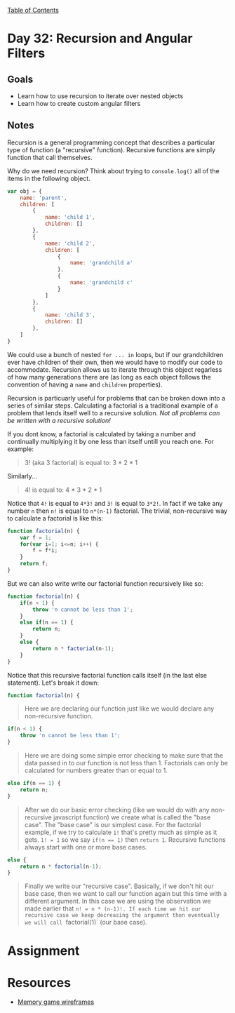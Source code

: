 [Table of Contents](/README.md)

# Day 32: Recursion and Angular Filters

## Goals
* Learn how to use recursion to iterate over nested objects
* Learn how to create custom angular filters

## Notes
Recursion is a general programming concept that describes a particular type of function (a "recursive" function). Recursive functions are simply function that call themselves.

Why do we need recursion? Think about trying to `console.log()` all of the items in the following object.

```js
var obj = {
	name: 'parent',
	children: [
		{
			name: 'child 1',
			children: []
		},
		{
			name: 'child 2',
			children: [
				{
					name: 'grandchild a'
				},
				{
					name: 'grandchild c'
				}
			]
		},
		{
			name: 'child 3',
			children: []
		},
	]
}
```

We could use a bunch of nested `for ... in` loops, but if our grandchildren ever have children of their own, then we would have to modify our code to accommodate. Recursion allows us to iterate through this object regarless of how many generations there are (as long as each object follows the convention of having a `name` and `children` properties).

Recursion is particuarly useful for problems that can be broken down into a series of similar steps. Calculating a factorial is a traditional example of a problem that lends itself well to a recursive solution. *Not all problems can be written with a recursive solution!*

If you dont know, a factorial is calculated by taking a number and continually multiplying it by one less than itself untill you reach one. For example:

> 3! (aka 3 factorial) is equal to:
> 3 * 2 * 1

Similarly...

> 4! is equal to:
> 4 * 3 * 2 * 1

Notice that `4!` is equal to `4*3!` and `3!` is equal to `3*2!`. In fact if we take any number `n` then `n!` is equal to `n*(n-1)` factorial. The trivial, non-recursive way to calculate a factorial is like this:

```js
function factorial(n) {
	var f = 1;
	for(var i=1; i<=n; i++) {
		f = f*i;
	}
	return f;
}
```

But we can also write write our factorial function recursively like so:

```js
function factorial(n) {
	if(n < 1) {
		throw 'n cannot be less than 1';
	}
	else if(n == 1) {
		return n;
	}
	else {
		return n * factorial(n-1);
	}
}
```

Notice that this recursive factorial function calls itself (in the last else statement). Let's break it down:

```js
function factorial(n) {
```

> Here we are declaring our function just like we would declare any non-recursive function.

```js
if(n < 1) {
	throw 'n cannot be less than 1';
}
```

> Here we are doing some simple error checking to make sure that the data passed in to our function is not less than 1. Factorials can only be calculated for numbers greater than or equal to 1.

```js
else if(n == 1) {
	return n;
}
```

> After we do our basic error checking (like we would do with any non-recursive javascript function) we create what is called the "base case". The "base case" is our simplest case. For the factorial example, if we try to calculate `1!` that's pretty much as simple as it gets. `1! = 1` so we say `if(n == 1)` then `return 1`. Recursive functions always start with one or more base cases.

```js
else {
	return n * factorial(n-1);
}
```

> Finally we write our "recursive case". Basically, if we don't hit our base case, then we want to call our function again but this time with a different argument. In this case we are using the observation we made earlier that `n! = n * (n-1)!. If each time we hit our recursive case we keep decreasing the argument then eventually we will call `factorial(1)` (our base case).


# Assignment

# Resources
* [Memory game wireframes](/day-30/Memory-Game.pdf)